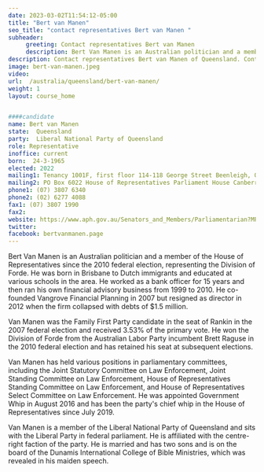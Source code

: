 ```yaml
---
date: 2023-03-02T11:54:12-05:00
title: "Bert van Manen"
seo_title: "contact representatives Bert van Manen "
subheader:
     greeting: Contact representatives Bert van Manen
     description: Bert Van Manen is an Australian politician and a member of the House of Representatives since the 2010 federal election, representing the Division of Forde.
description: Contact representatives Bert van Manen of Queensland. Contact information for Bert van Manen includes email address, phone number, and mailing address.
image: bert-van-manen.jpeg
video:
url:  /australia/queensland/bert-van-manen/
weight: 1
layout: course_home


####candidate
name: Bert van Manen
state:	Queensland
party:	Liberal National Party of Queensland
role: Representative
inoffice: current
born:  24-3-1965
elected: 2022
mailing1: Tenancy 1001F, first floor 114-118 George Street Beenleigh, QLD, 4207
mailing2: PO Box 6022 House of Representatives Parliament House Canberra ACT 2600
phone1:	(07) 3807 6340
phone2: (02) 6277 4088
fax1: (07) 3807 1990
fax2:
website: https://www.aph.gov.au/Senators_and_Members/Parliamentarian?MPID=188315
twitter:
facebook: bertvanmanen.page
---
```


Bert Van Manen is an Australian politician and a member of the House of Representatives since the 2010 federal election, representing the Division of Forde. He was born in Brisbane to Dutch immigrants and educated at various schools in the area. He worked as a bank officer for 15 years and then ran his own financial advisory business from 1999 to 2010. He co-founded Vangrove Financial Planning in 2007 but resigned as director in 2012 when the firm collapsed with debts of $1.5 million.

Van Manen was the Family First Party candidate in the seat of Rankin in the 2007 federal election and received 3.53% of the primary vote. He won the Division of Forde from the Australian Labor Party incumbent Brett Raguse in the 2010 federal election and has retained his seat at subsequent elections.

Van Manen has held various positions in parliamentary committees, including the Joint Statutory Committee on Law Enforcement, Joint Standing Committee on Law Enforcement, House of Representatives Standing Committee on Law Enforcement, and House of Representatives Select Committee on Law Enforcement. He was appointed Government Whip in August 2016 and has been the party's chief whip in the House of Representatives since July 2019.

Van Manen is a member of the Liberal National Party of Queensland and sits with the Liberal Party in federal parliament. He is affiliated with the centre-right faction of the party. He is married and has two sons and is on the board of the Dunamis International College of Bible Ministries, which was revealed in his maiden speech.